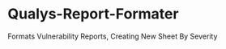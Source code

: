 Qualys-Report-Formater
======================

Formats Vulnerability Reports, Creating New Sheet By Severity
